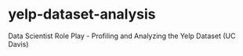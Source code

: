 # yelp-dataset-analysis
Data Scientist Role Play - Profiling and Analyzing the Yelp Dataset (UC Davis)
